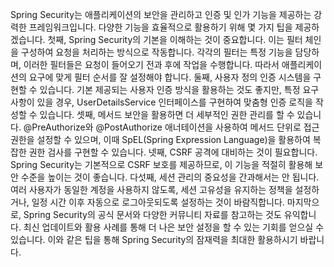 <p>Spring Security는 애플리케이션의 보안을 관리하고 인증 및 인가 기능을 제공하는 강력한 프레임워크입니다. 다양한 기능을 효율적으로 활용하기 위해 몇 가지 팁을 제공하겠습니다. 첫째, Spring Security의 기본을 이해하는 것이 중요합니다. 이는 필터 체인을 구성하여 요청을 처리하는 방식으로 작동합니다. 각각의 필터는 특정 기능을 담당하며, 이러한 필터들은 요청이 들어오기 전과 후에 작업을 수행합니다. 따라서 애플리케이션의 요구에 맞게 필터 순서를 잘 설정해야 합니다. 둘째, 사용자 정의 인증 시스템을 구현할 수 있습니다. 기본 제공되는 사용자 인증 방식을 활용하는 것도 좋지만, 특정 요구사항이 있을 경우, UserDetailsService 인터페이스를 구현하여 맞춤형 인증 로직을 작성할 수 있습니다. 셋째, 메서드 보안을 활용하면 더 세부적인 권한 관리를 할 수 있습니다. @PreAuthorize와 @PostAuthorize 애너테이션을 사용하여 메서드 단위로 접근 권한을 설정할 수 있으며, 이때 SpEL(Spring Expression Language)을 활용하여 복잡한 권한 검사를 구현할 수 있습니다. 넷째, CSRF 공격에 대비하는 것이 필요합니다. Spring Security는 기본적으로 CSRF 보호를 제공하므로, 이 기능을 적절히 활용해 보안 수준을 높이는 것이 좋습니다. 다섯째, 세션 관리의 중요성을 간과해서는 안 됩니다. 여러 사용자가 동일한 계정을 사용하지 않도록, 세션 고유성을 유지하는 정책을 설정하거나, 일정 시간 이후 자동으로 로그아웃되도록 설정하는 것이 바람직합니다. 마지막으로, Spring Security의 공식 문서와 다양한 커뮤니티 자료를 참고하는 것도 유익합니다. 최신 업데이트와 활용 사례를 통해 더 나은 보안 설정을 할 수 있는 기회를 얻으실 수 있습니다. 이와 같은 팁을 통해 Spring Security의 잠재력을 최대한 활용하시기 바랍니다.</p>